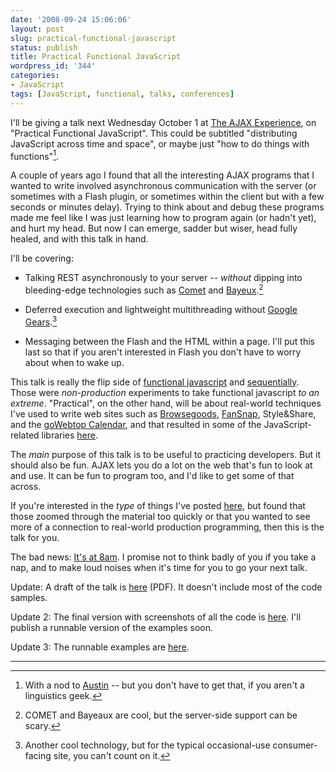 ```yaml
---
date: '2008-09-24 15:06:06'
layout: post
slug: practical-functional-javascript
status: publish
title: Practical Functional JavaScript
wordpress_id: '344'
categories:
- JavaScript
tags: [JavaScript, functional, talks, conferences]
---
```


I'll be giving a talk next Wednesday October 1 at [The AJAX Experience](http://ajaxexperience.techtarget.com/east/index.html), on "Practical Functional JavaScript".  This could be subtitled "distributing JavaScript across time and space", or maybe just "how to do things with functions"[^1].

A couple of years ago I found that all the interesting AJAX programs that I wanted to write involved asynchronous communication with the server (or sometimes with a Flash plugin, or sometimes within the client but with a few seconds or minutes delay). Trying to think about and debug these programs made me feel like I was just learning how to program again (or hadn't yet), and hurt my head.  But now I can emerge, sadder but wiser, head fully healed, and with this talk in hand.

I'll be covering:

  * Talking REST asynchronously to your server -- *without* dipping into bleeding-edge technologies such as [Comet](http://en.wikipedia.org/wiki/Comet_(programming)) and [Bayeux](http://svn.xantus.org/shortbus/trunk/bayeux/bayeux.html).[^2]

  * Deferred execution and lightweight multithreading without [Google Gears](http://code.google.com/apis/gears/api_workerpool.html).[^3]

  * Messaging between the Flash and the HTML within a page.  I'll put this last so that if you aren't interested in Flash you don't have to worry about when to wake up.

This talk is really the flip side of [functional javascript](http://osteele.com/sources/javascript/functional/) and [sequentially](http://osteele.com/sources/javascript/sequentially/). Those were *non-production* experiments to take functional javascript _to an extreme_.  "Practical", on the other hand, will be about real-world techniques I've used to write web sites such as [Browsegoods](http://browsegoods.com), [FanSnap](http://fansnap.com), Style&amp;Share, and the [goWebtop Calendar](http://www.gowebtop.com), and that resulted in some of the JavaScript-related libraries [here](http://github.com/osteele).

The *main* purpose of this talk is to be useful to practicing developers.  But it should also be fun.  AJAX lets you do a lot on the web that's fun to look at and use.  It can be fun to program too, and I'd like to get some of that across.

If you're interested in the *type* of things I've posted [here](http://osteele.com/archives/category/javascript), but found that those zoomed through the material too quickly or that you wanted to see more of a connection to real-world production programming, then this is the talk for you.

The bad news: [It's at 8am](http://ajaxexperience.techtarget.com/east/html/eventsataglance.html).  I promise not to think badly of you if you take a nap, and to make loud noises when it's time for you to go your next talk.

Update: A draft of the talk is [here](/talks/Oliver_Steele_Functional_JavaScript_v2.pdf) (PDF).  It doesn't include most of the code samples.

Update 2: The final version with screenshots of all the code is [here](http://www.slideshare.net/osteele/oliver-steele-functional-javascript-presentation).  I'll publish a runnable version of the examples soon.

Update 3: The runnable examples are [here](/archives/2008/10/code-samples-from-practical-functional-javascript).

---

[^1]: With a nod to [Austin](http://en.wikipedia.org/wiki/J._L._Austin#How_to_Do_Things_With_Words) -- but you don't have to get that, if you aren't a linguistics geek.

[^2]: COMET and Bayeaux are cool, but the server-side support can be scary.

[^3]: Another cool technology, but for the typical occasional-use consumer-facing site, you can't count on it.

